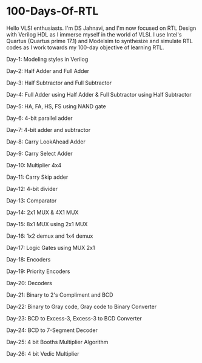 # 100-Days-Of-RTL
Hello VLSI enthusiasts. I'm DS Jahnavi, and I'm now focused on RTL Design with Verilog HDL as I immerse myself in the world of VLSI. I use Intel's Quartus (Quartus prime 17.1) and Modelsim to synthesize and simulate RTL codes as I work towards my 100-day objective of learning RTL. 

Day-1: Modeling styles in Verilog

Day-2: Half Adder and Full Adder

Day-3: Half Subtractor and Full Subtractor

Day-4: Full Adder using Half Adder & Full Subtractor using Half Subtractor

Day-5: HA, FA, HS, FS using NAND gate

Day-6: 4-bit parallel adder

Day-7: 4-bit adder and subtractor

Day-8: Carry LookAhead Adder

Day-9: Carry Select Adder

Day-10: Multiplier 4x4

Day-11: Carry Skip adder

Day-12: 4-bit divider

Day-13: Comparator

Day-14: 2x1 MUX & 4X1 MUX

Day-15: 8x1 MUX using 2x1 MUX

Day-16: 1x2 demux and 1x4 demux

Day-17: Logic Gates using MUX 2x1

Day-18: Encoders

Day-19: Priority Encoders

Day-20: Decoders

Day-21: Binary to 2's Compliment and BCD

Day-22: Binary to Gray code, Gray code to Binary Converter

Day-23: BCD to Excess-3, Excess-3 to BCD Converter

Day-24: BCD to 7-Segment Decoder

Day-25: 4 bit Booths Multiplier Algorithm

Day-26: 4 bit Vedic Multiplier

























































































